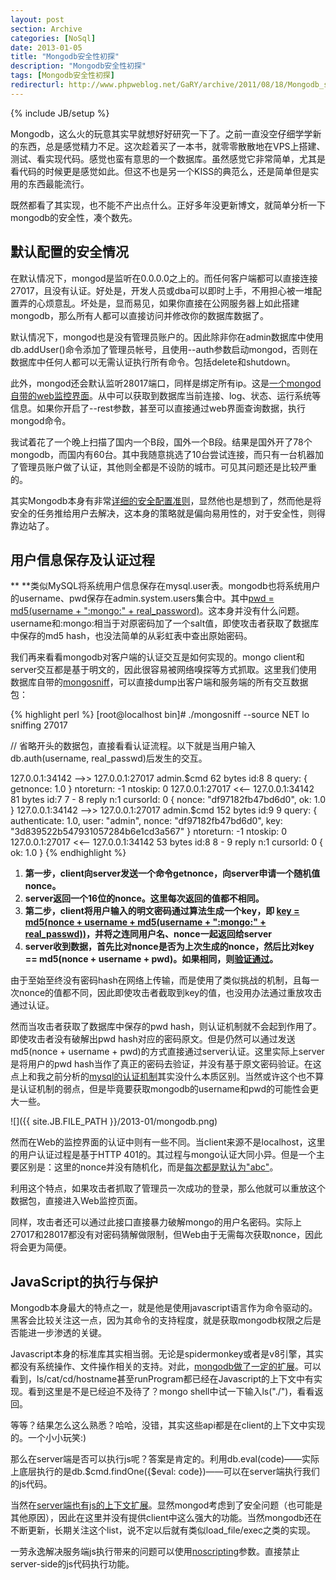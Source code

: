 ```yaml
---
layout: post
section: Archive
categories: [NoSql]
date: 2013-01-05
title: "Mongodb安全性初探"
description: "Mongodb安全性初探"
tags: [Mongodb安全性初探]
redirecturl: http://www.phpweblog.net/GaRY/archive/2011/08/18/Mongodb_secuirty_anaylze.html
---
```

{% include JB/setup %}

Mongodb，这么火的玩意其实早就想好好研究一下了。之前一直没空仔细学学新的东西，总是感觉精力不足。这次趁着买了一本书，就零零散散地在VPS上搭建、测试、看实现代码。感觉也蛮有意思的一个数据库。虽然感觉它非常简单，尤其是看代码的时候更是感觉如此。但这不也是另一个KISS的典范么，还是简单但是实用的东西最能流行。

既然都看了其实现，也不能不产出点什么。正好多年没更新博文，就简单分析一下mongodb的安全性，凑个数先。

默认配置的安全情况
------------------

在默认情况下，mongod是监听在0.0.0.0之上的。而任何客户端都可以直接连接27017，且没有认证。好处是，开发人员或dba可以即时上手，不用担心被一堆配置弄的心烦意乱。坏处是，显而易见，如果你直接在公网服务器上如此搭建mongodb，那么所有人都可以直接访问并修改你的数据库数据了。

默认情况下，mongod也是没有管理员账户的。因此除非你在admin数据库中使用db.addUser()命令添加了管理员帐号，且使用--auth参数启动mongod，否则在数据库中任何人都可以无需认证执行所有命令。包括delete和shutdown。

此外，mongod还会默认监听28017端口，同样是绑定所有ip。这是[一个mongod自带的web监控界面](http://www.mongodb.org/display/DOCS/Http+Interface)。从中可以获取到数据库当前连接、log、状态、运行系统等信息。如果你开启了--rest参数，甚至可以直接通过web界面查询数据，执行mongod命令。

我试着花了一个晚上扫描了国内一个B段，国外一个B段。结果是国外开了78个mongodb，而国内有60台。其中我随意挑选了10台尝试连接，而只有一台机器加了管理员账户做了认证，其他则全都是不设防的城市。可见其问题还是比较严重的。

其实Mongodb本身有非常[详细的安全配置准则](http://www.mongodb.org/display/DOCS/Security+and+Authentication)，显然他也是想到了，然而他是将安全的任务推给用户去解决，这本身的策略就是偏向易用性的，对于安全性，则得靠边站了。

**用户信息保存及认证过程**
--------------------------

**
**类似MySQL将系统用户信息保存在mysql.user表。mongodb也将系统用户的username、pwd保存在admin.system.users集合中。其中[pwd
= md5(username + ":mongo:" +
real\_password)](https://github.com/mongodb/mongo/blob/r1.9.1/shell/db.js#L71)。这本身并没有什么问题。username和:mongo:相当于对原密码加了一个salt值，即使攻击者获取了数据库中保存的md5
hash，也没法简单的从彩虹表中查出原始密码。

我们再来看看mongodb对客户端的认证交互是如何实现的。mongo
client和server交互都是基于明文的，因此很容易被网络嗅探等方式抓取。这里我们使用数据库自带的[mongosniff](http://www.mongodb.org/display/DOCS/mongosniff)，可以直接dump出客户端和服务端的所有交互数据包：

{% highlight perl %}
[root@localhost bin]# ./mongosniff --source NET lo
sniffing 27017 

 // 省略开头的数据包，直接看看认证流程。以下就是当用户输入db.auth(username, real_passwd)后发生的交互。

127.0.0.1:34142  -->> 127.0.0.1:27017 admin.$cmd  62 bytes  id:8        8
        query: { getnonce: 1.0 }  ntoreturn: -1 ntoskip: 0
127.0.0.1:27017  <<--  127.0.0.1:34142   81 bytes  id:7 7 - 8
        reply n:1 cursorId: 0
        { nonce: "df97182fb47bd6d0", ok: 1.0 }
127.0.0.1:34142  -->> 127.0.0.1:27017 admin.$cmd  152 bytes  id:9       9
        query: { authenticate: 1.0, user: "admin", nonce: "df97182fb47bd6d0", key: "3d839522b547931057284b6e1cd3a567" }  ntoreturn: -1 ntoskip: 0
127.0.0.1:27017  <<--  127.0.0.1:34142   53 bytes  id:8 8 - 9
        reply n:1 cursorId: 0
        { ok: 1.0 }
{% endhighlight %}

1.  **第一步，client向server发送一个命令getnonce，向server申请一个随机值nonce。**
2.  **server返回一个16位的nonce。这里每次返回的值都不相同。**
3.  **第二步，client将用户输入的明文密码通过算法生成一个key，即 [key = md5(nonce + username + md5(username + ":mongo:" + real_passwd))](https://github.com/mongodb/mongo/blob/r1.9.1/shell/db.js#L90)，并将之连同用户名、nonce一起返回给server**
4.  **server收到数据，首先比对nonce是否为上次生成的nonce，然后比对key == md5(nonce + username + pwd)。如果相同，则[验证通过](https://github.com/mongodb/mongo/blob/r1.9.1/db/security_commands.cpp#L71)。**

由于至始至终没有密码hash在网络上传输，而是使用了类似挑战的机制，且每一次nonce的值都不同，因此即使攻击者截取到key的值，也没用办法通过重放攻击通过认证。

然而当攻击者获取了数据库中保存的pwd
hash，则认证机制就不会起到作用了。即使攻击者没有破解出pwd
hash对应的密码原文。但是仍然可以通过发送md5(nonce + username +
pwd)的方式直接通过server认证。这里实际上server是将用户的pwd
hash当作了真正的密码去验证，并没有基于原文密码验证。在这点上和我之前分析的[mysql的认证机制](http://www.phpweblog.net/GaRY/archive/2010/08/20/mysql_client_to_server_auth_method.html)其实没什么本质区别。当然或许这个也不算是认证机制的弱点，但是毕竟要获取mongodb的username和pwd的可能性会更大一些。


![]({{ site.JB.FILE_PATH }}/2013-01/mongodb.png)


然而在Web的监控界面的认证中则有一些不同。当client来源不是localhost，这里的用户认证过程是基于HTTP
401的。其过程与mongo认证大同小异。但是一个主要区别是：这里的nonce并没有随机化，而是[每次都是默认为"abc"](https://github.com/mongodb/mongo/blob/r1.9.2/db/dbwebserver.cpp#L130)。

利用这个特点，如果攻击者抓取了管理员一次成功的登录，那么他就可以重放这个数据包，直接进入Web监控页面。

同样，攻击者还可以通过此接口直接暴力破解mongo的用户名密码。实际上27017和28017都没有对密码猜解做限制，但Web由于无需每次获取nonce，因此将会更为简便。

JavaScript的执行与保护
----------------------

Mongodb本身最大的特点之一，就是他是使用javascript语言作为命令驱动的。黑客会比较关注这一点，因为其命令的支持程度，就是获取mongodb权限之后是否能进一步渗透的关键。

Javascript本身的标准库其实相当弱。无论是spidermonkey或者是v8引擎，其实都没有系统操作、文件操作相关的支持。对此，[mongodb做了一定的扩展](https://github.com/mongodb/mongo/blob/r1.9.1/shell/shell_utils.cpp#L890)。可以看到，ls/cat/cd/hostname甚至runProgram都已经在Javascript的上下文中有实现。看到这里是不是已经迫不及待了？mongo
shell中试一下输入ls("./")，看看返回。

等等？结果怎么这么熟悉？哈哈，没错，其实这些api都是在client的上下文中实现的。一个小小玩笑:)

那么在server端是否可以执行js呢？答案是肯定的。利用db.eval(code)——实际上底层执行的是db.$cmd.findOne({$eval:
code})——可以在server端执行我们的js代码。

当然在[server端也有js的上下文扩展](https://github.com/mongodb/mongo/blob/r1.9.2/scripting/utils.cpp#L67)。显然mongod考虑到了安全问题（也可能是其他原因），因此在这里并没有提供client中这么强大的功能。当然mongodb还在不断更新，长期关注这个list，说不定以后就有类似load_file/exec之类的实现。

一劳永逸解决服务端js执行带来的问题可以使用[noscripting](http://www.mongodb.org/display/DOCS/Command+Line+Parameters)参数。直接禁止server-side的js代码执行功能。
